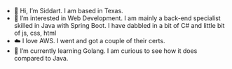 - 👋 Hi, I’m Siddart. I am based in Texas. 
- 👀 I’m interested in Web Development. I am mainly a back-end specialist skilled in Java with Spring Boot. I have dabbled in a bit of C# and little bit of js, css, html
- ☁️ I love AWS. I went and got a couple of their certs.
- 🌱 I’m currently learning Golang. I am curious to see how it does compared to Java.


<!---
urknin/urknin is a ✨ special ✨ repository because its `README.md` (this file) appears on your GitHub profile.
You can click the Preview link to take a look at your changes.
--->
